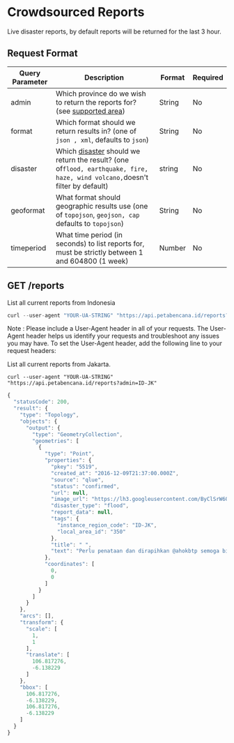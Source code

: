 # Crowdsourced Reports

Live disaster reports, by default reports will be returned for the last 3 hour.

## Request Format

| Query Parameter | Description                                                                                                                                                                                   | Format | Required |
| --------------- | --------------------------------------------------------------------------------------------------------------------------------------------------------------------------------------------- | ------ | -------- |
| admin           | Which province do we wish to return the reports for? (see [supported area](https://docs.petabencana.id/v/master/general/supported-area))                                                      | String | No       |
| format          | Which format should we return results in? (one of `json , xml`, defaults to `json`)                                                                                                           | String | No       |
| disaster        | Which [disaster](https://docs.petabencana.id/v/master/general/supported-hazards) should we return the result? (one of`flood, earthquake, fire, haze, wind volcano,`doesn't filter by default) | string | No       |
| geoformat       | What format should geographic results use (one of `topojson`, `geojson, cap` defaults to `topojson`)                                                                                          | String | No       |
| timeperiod      | What time period (in seconds) to list reports for, must be strictly between 1 and 604800 (1 week)                                                                                             | Number | No       |

## GET /reports

List all current reports from Indonesia

```javascript
curl --user-agent "YOUR-UA-STRING" "https://api.petabencana.id/reports?admin=ID-JK"
```

Note : Please include a User-Agent header in all of your requests. The User-Agent header helps us identify your requests and troubleshoot any issues you may have. To set the User-Agent header, add the following line to your request headers:

List all current reports from Jakarta.

```
curl --user-agent "YOUR-UA-STRING" "https://api.petabencana.id/reports?admin=ID-JK"
```

```javascript
{
  "statusCode": 200,
  "result": {
    "type": "Topology",
    "objects": {
      "output": {
        "type": "GeometryCollection",
        "geometries": [
          {
            "type": "Point",
            "properties": {
              "pkey": "5519",
              "created_at": "2016-12-09T21:37:00.000Z",
              "source": "qlue",
              "status": "confirmed",
              "url": null,
              "image_url": "https://lh3.googleusercontent.com/ByClSrW6QhFkBxUhZo0rFt6eiVdvnEHisSzsgjaC9KxdGAQ6CYksTZRA1rcNP9cBGZiv6s4Vp5D8NzkAjPyrBs6c6R4h=s480-c",
              "disaster_type": "flood",
              "report_data": null,
              "tags": {
                "instance_region_code": "ID-JK",
                "local_area_id": "350"
              },
              "title": " ",
              "text": "Perlu penataan dan dirapihkan @ahokbtp semoga bisa lbh baik, bersih dan teratur"
            },
            "coordinates": [
              0,
              0
            ]
          }
        ]
      }
    },
    "arcs": [],
    "transform": {
      "scale": [
        1,
        1
      ],
      "translate": [
        106.817276,
        -6.138229
      ]
    },
    "bbox": [
      106.817276,
      -6.138229,
      106.817276,
      -6.138229
    ]
  }
}
```
